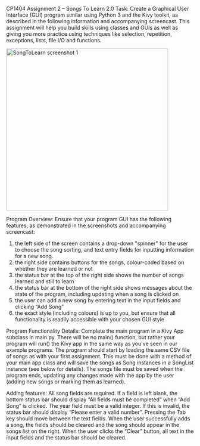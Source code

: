 CP1404 Assignment 2 – Songs To Learn 2.0 
Task:
Create a Graphical User Interface (GUI) program similar using Python 3 and the Kivy toolkit, as described in the following information and accompanying screencast. This assignment will help you build skills using classes and GUIs as well as giving you more practice using techniques like selection, repetition, exceptions, lists, file I/O and functions. 


<img width="435" alt="SongToLearn screenshot 1" src="https://user-images.githubusercontent.com/44990567/145338974-22aa1a23-587a-4c13-9a50-4356658e7591.png">

Program Overview:
Ensure that your program GUI has the following features, as demonstrated in the screenshots and accompanying screencast:
1. the left side of the screen contains a drop-down "spinner" for the user to choose the song sorting, and text entry fields for inputting information for a new song.
2. the right side contains buttons for the songs, colour-coded based on whether they are learned or not
3. the status bar at the top of the right side shows the number of songs learned and still to learn
4. the status bar at the bottom of the right side shows messages about the state of the program, including updating when a song is clicked on
5. the user can add a new song by entering text in the input fields and clicking “Add Song”
6. the exact style (including colours) is up to you, but ensure that all functionality is readily accessible with your chosen GUI style

Program Functionality Details:
Complete the main program in a Kivy App subclass in main.py. There will be no main() function, but rather your program will run() the Kivy app in the same way as you've seen in our example programs. The program should start by loading the same CSV file of songs as with your first assignment. This must be done with a method of your main app class and will save the songs as Song instances in a SongList instance (see below for details).
The songs file must be saved when the program ends, updating any changes made with the app by the user (adding new songs or marking them as learned).

Adding features:
All song fields are required. If a field is left blank, the bottom status bar should display “All fields must be completed” when “Add Song” is clicked.
The year field must be a valid integer. If this is invalid, the status bar should display “Please enter a valid number”.
Pressing the Tab key should move between the text fields. 
When the user successfully adds a song, the fields should be cleared and the song should appear in the songs list on the right. 
When the user clicks the “Clear” button, all text in the input fields and the status bar should be cleared.
